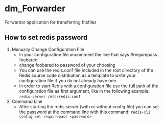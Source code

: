 # dm_Forwarder
Forwarder application for transferring fitsfiles

## How to set redis password
1. Manually Change Configuration File
   * In your configuration file uncomment the line that says #requirepass foobared
   * change foobared to password of your choosing
   * You can use the redis.conf file included in the root directory of the Redis source code distribution as a template
    to write your configuration file if you do not already have one.
   * In order to start Redis with a configuration file use the full path of the configuration file as first argument,
   like in the following example: `redis-server /etc/redis.conf`
2. Command Line
   * After starting the redis server (with or without config file) you can set the password at the command line
    with this command: `redis-cli config set requirepass <password>`